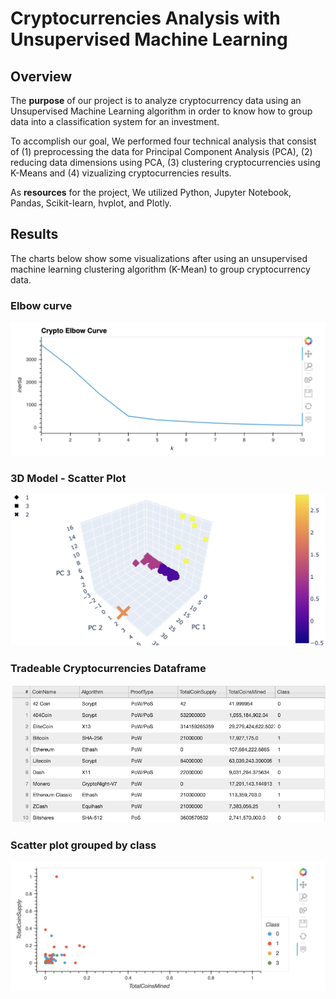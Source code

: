 # Cryptocurrencies Analysis with Unsupervised Machine Learning

## Overview

The **purpose** of our project is to analyze cryptocurrency data using an Unsupervised Machine Learning algorithm in order to know how to group data into a classification system for an investment.

To accomplish our goal, We performed four technical analysis that consist of (1) preprocessing the data for Principal Component Analysis (PCA), (2) reducing data dimensions using PCA, (3) clustering cryptocurrencies using K-Means and (4) vizualizing cryptocurrencies results. 

As **resources** for the project, We utilized Python, Jupyter Notebook, Pandas, Scikit-learn, hvplot, and Plotly.

## Results

The charts below show some visualizations after using an unsupervised machine learning clustering algorithm (K-Mean) to group cryptocurrency data.

### Elbow curve
![Alt text](/Resources/elbow_curve.png "imagen1")

### 3D Model - Scatter Plot
![Alt text](/Resources/3d_model.png "imagen2")

### Tradeable Cryptocurrencies Dataframe
![Alt text](/Resources/table.png "imagen3")

### Scatter plot grouped by class
![Alt text](/Resources/scatterplot.png "imagen4")
